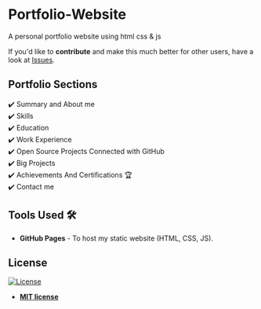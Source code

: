 # Portfolio-Website
A personal portfolio website using html css &amp; js


If you'd like to **contribute** and make this much better for other users, have a look at [Issues](https://github.com/karthikbm33/Portfolio-Website/issues/1#issue-2975549049).



## Portfolio Sections
✔️ Summary and About me\
✔️ Skills\
✔️ Education\
✔️ Work Experience\
✔️ Open Source Projects Connected with GitHub\
✔️ Big Projects\
✔️ Achievements And Certifications 🏆\
✔️ Contact me




## Tools Used 🛠️
* <b>GitHub Pages</b> - To host my static website (HTML, CSS, JS).





## License
[![License](http://img.shields.io/:license-mit-blue.svg?style=flat-square)](http://badges.mit-license.org)

- **[MIT license](http://opensource.org/licenses/mit-license.php)**
